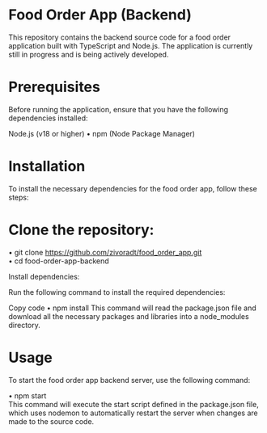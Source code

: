# Food Order App (Backend)
This repository contains the backend source code for a food order application built with TypeScript and Node.js. The application is currently still in progress and is being actively developed.

# Prerequisites
Before running the application, ensure that you have the following dependencies installed:

Node.js (v18 or higher)
• npm (Node Package Manager)

# Installation
To install the necessary dependencies for the food order app, follow these steps:

# Clone the repository:

• git clone https://github.com/zivoradt/food_order_app.git<br>
• cd food-order-app-backend

Install dependencies:

Run the following command to install the required dependencies:

Copy code
• npm install
This command will read the package.json file and download all the necessary packages and libraries into a node_modules directory.

# Usage
To start the food order app backend server, use the following command:

• npm start<br>
This command will execute the start script defined in the package.json file, which uses nodemon to automatically restart the server when changes are made to the source code.
